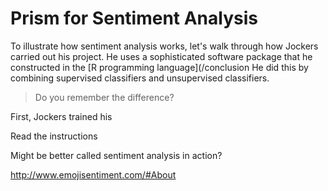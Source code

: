 # Prism for Sentiment Analysis

To illustrate how sentiment analysis works, let's walk through how Jockers carried out his project. He uses a sophisticated software package that he constructed in the [R programming language](/conclusion
He did this by combining supervised classifiers and unsupervised classifiers.

> Do you remember the difference?

First, Jockers trained his



Read the instructions

Might be better called sentiment analysis in action?

http://www.emojisentiment.com/#About
